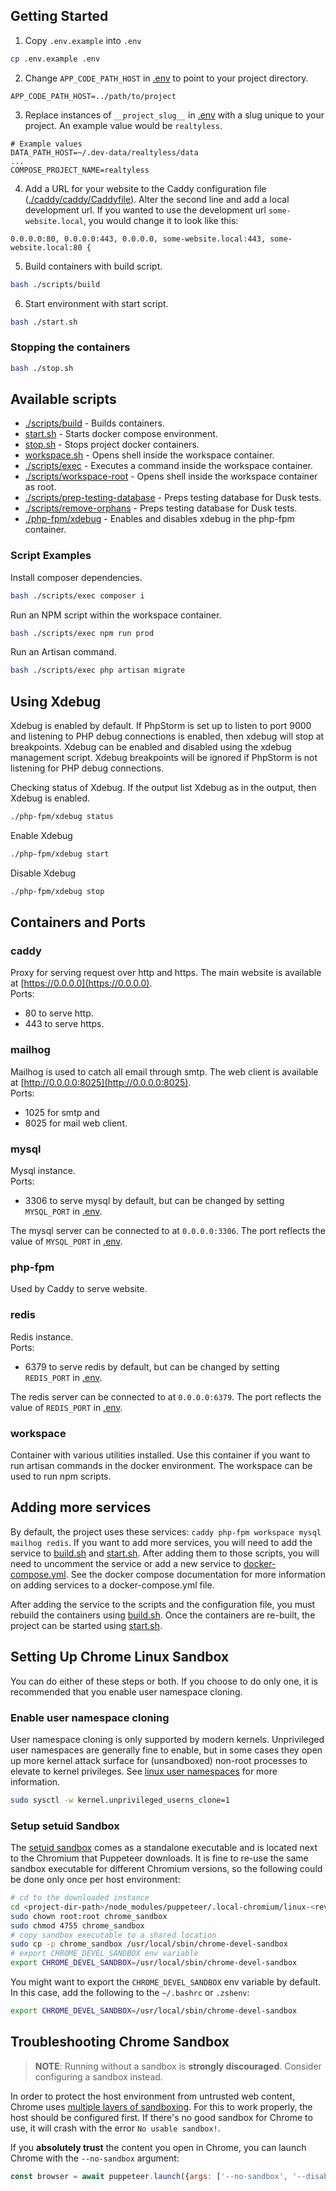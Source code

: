 ## Getting Started

1. Copy `.env.example` into `.env`
```bash
cp .env.example .env
```

2. Change `APP_CODE_PATH_HOST` in [.env](.env) to point to your project directory.
```environment
APP_CODE_PATH_HOST=../path/to/project
```

3. Replace instances of `__project_slug__` in [.env](.env) with a slug unique to your project. An example value would be `realtyless`.
```environment
# Example values
DATA_PATH_HOST=~/.dev-data/realtyless/data
...
COMPOSE_PROJECT_NAME=realtyless
```

4. Add a URL for your website to the Caddy configuration file ([./caddy/caddy/Caddyfile](./caddy/caddy/Caddyfile)). Alter the second line and add a local development url. If you wanted to use the development url `some-website.local`, you would change it to look like this:
```caddy
0.0.0.0:80, 0.0.0.0:443, 0.0.0.0, some-website.local:443, some-website.local:80 {
```

5. Build containers with build script.
```bash
bash ./scripts/build
```

6. Start environment with start script.
```bash
bash ./start.sh
```

### Stopping the containers
```bash
bash ./stop.sh
```

## Available scripts

* [./scripts/build](./scripts/build) - Builds containers.
* [start.sh](./start.sh) - Starts docker compose environment.
* [stop.sh](./stop.sh) - Stops project docker containers.
* [workspace.sh](./workspace.sh) - Opens shell inside the workspace container.
* [./scripts/exec](./scripts/exec) - Executes a command inside the workspace container.
* [./scripts/workspace-root](./scripts/workspace-root) - Opens shell inside the workspace container as root.
* [./scripts/prep-testing-database](./scripts/prep-testing-database) - Preps testing database for Dusk tests.
* [./scripts/remove-orphans](./scripts/remove-orphans) - Preps testing database for Dusk tests.
* [./php-fpm/xdebug](./php-fpm/xdebug) - Enables and disables xdebug in the php-fpm container. 

### Script Examples
Install composer dependencies.
```bash
bash ./scripts/exec composer i
```

Run an NPM script within the workspace container.
```bash
bash ./scripts/exec npm run prod
```

Run an Artisan command.
```bash
bash ./scripts/exec php artisan migrate
```

## Using Xdebug
Xdebug is enabled by default.  If PhpStorm is set up to listen to port 9000 and listening to PHP debug connections is enabled, then xdebug will stop at breakpoints.  Xdebug can be enabled and disabled using the xdebug management script.  Xdebug breakpoints will be ignored if PhpStorm is not listening for PHP debug connections.

Checking status of Xdebug.  If the output list Xdebug as in the output, then Xdebug is enabled.
```bash
./php-fpm/xdebug status
```

Enable Xdebug
```bash
./php-fpm/xdebug start
```

Disable Xdebug
```bash
./php-fpm/xdebug stop
```

## Containers and Ports

### caddy
Proxy for serving request over http and https.  The main website is available at [https://0.0.0.0](https://0.0.0.0).  
Ports:
*  80 to serve http.
*  443 to serve https.

### mailhog
Mailhog is used to catch all email through smtp.  The web client is available at [http://0.0.0.0:8025](http://0.0.0.0:8025).  
Ports:
* 1025 for smtp and
* 8025 for mail web client.

### mysql
Mysql instance.  
Ports: 
*  3306 to serve mysql by default, but can be changed by setting `MYSQL_PORT` in [.env](./.env).   
  
The mysql server can be connected to at `0.0.0.0:3306`.  The port reflects the value of `MYSQL_PORT` in [.env](./.env).

### php-fpm
Used by Caddy to serve website.

### redis
Redis instance.  
Ports: 
*  6379 to serve redis by default, but can be changed by setting `REDIS_PORT` in [.env](./.env).

The redis server can be connected to at `0.0.0.0:6379`.  The port reflects the value of `REDIS_PORT` in [.env](./.env).

### workspace
Container with various utilities installed.  Use this container if you want to run artisan commands in the docker environment.  The workspace can be used to run npm scripts.

## Adding more services
By default, the project uses these services: `caddy php-fpm workspace mysql mailhog redis`.  If you want to add more services, you will need to add the service to [build.sh](build.sh) and [start.sh](start.sh).  After adding them to those scripts, you will need to uncomment the service or add a new service to [docker-compose.yml](./docker-compose.yml).  See the docker compose documentation for more information on adding services to a docker-compose.yml file.

After adding the service to the scripts and the configuration file, you must rebuild the containers using [build.sh](./build.sh).  Once the containers are re-built, the project can be started using [start.sh](./start.sh).

## Setting Up Chrome Linux Sandbox

You can do either of these steps or both.  If you choose to do only one, it is recommended that you enable user namespace cloning.

### Enable user namespace cloning

User namespace cloning is only supported by modern kernels. Unprivileged user namespaces are generally fine to enable,
but in some cases they open up more kernel attack surface for (unsandboxed) non-root processes to elevate to
kernel privileges. See [linux user namespaces](http://man7.org/linux/man-pages/man7/user_namespaces.7.html) for more information.

```bash
sudo sysctl -w kernel.unprivileged_userns_clone=1
```

### Setup setuid Sandbox

The [setuid sandbox](https://chromium.googlesource.com/chromium/src/+/HEAD/docs/linux/suid_sandbox_development.md) comes as a standalone executable and is located next to the Chromium that Puppeteer downloads. It is
fine to re-use the same sandbox executable for different Chromium versions, so the following could be
done only once per host environment:

```bash
# cd to the downloaded instance
cd <project-dir-path>/node_modules/puppeteer/.local-chromium/linux-<revision>/chrome-linux/
sudo chown root:root chrome_sandbox
sudo chmod 4755 chrome_sandbox
# copy sandbox executable to a shared location
sudo cp -p chrome_sandbox /usr/local/sbin/chrome-devel-sandbox
# export CHROME_DEVEL_SANDBOX env variable
export CHROME_DEVEL_SANDBOX=/usr/local/sbin/chrome-devel-sandbox
```

You might want to export the `CHROME_DEVEL_SANDBOX` env variable by default. In this case, add the following to the `~/.bashrc`
or `.zshenv`:

```bash
export CHROME_DEVEL_SANDBOX=/usr/local/sbin/chrome-devel-sandbox
```

## Troubleshooting Chrome Sandbox

> **NOTE**: Running without a sandbox is **strongly discouraged**. Consider configuring a sandbox instead.

In order to protect the host environment from untrusted web content, Chrome uses [multiple layers of sandboxing](https://chromium.googlesource.com/chromium/src/+/HEAD/docs/linux/sandboxing.md). For this to work properly,
the host should be configured first. If there's no good sandbox for Chrome to use, it will crash
with the error `No usable sandbox!`.

If you **absolutely trust** the content you open in Chrome, you can launch Chrome
with the `--no-sandbox` argument:

```js
const browser = await puppeteer.launch({args: ['--no-sandbox', '--disable-setuid-sandbox']});
```
